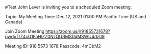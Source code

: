 #Test
John Lever is inviting you to a scheduled Zoom meeting.

Topic: My Meeting
Time: Dec 12, 2021 01:00 PM Pacific Time (US and Canada)

Join Zoom Meeting
https://zoom.us/j/91855731678?pwd=TlZ4cU1FaHlZZ0NzQURMSDdMSWU4dz09

Meeting ID: 918 5573 1678
Passcode: 4mCbM2













